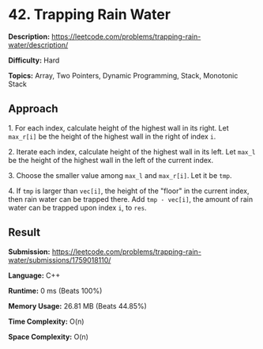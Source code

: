 # 42. Trapping Rain Water

**Description:** https://leetcode.com/problems/trapping-rain-water/description/

**Difficulty:** Hard

**Topics:** Array, Two Pointers, Dynamic Programming, Stack, Monotonic Stack


## Approach

1\. For each index, calculate height of the highest wall in its right. Let `max_r[i]` be the height of the highest wall in the right of index `i`.

2\. Iterate each index, calculate height of the highest wall in its left. Let `max_l` be the height of the highest wall in the left of the current index.

3\. Choose the smaller value among `max_l` and `max_r[i]`. Let it be `tmp`.

4\. If `tmp` is larger than `vec[i]`, the height of the "floor" in the current index, then rain water can be trapped there. Add `tmp - vec[i]`, the amount of rain water can be trapped upon index `i`, to `res`.


## Result

**Submission:** https://leetcode.com/problems/trapping-rain-water/submissions/1759018110/

**Language:** C++

**Runtime:** 0 ms (Beats 100%)

**Memory Usage:** 26.81 MB (Beats 44.85%)

**Time Complexity:** O(n)

**Space Complexity:** O(n)

